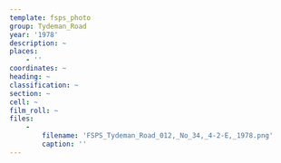 ```yaml
---
template: fsps_photo
group: Tydeman_Road
year: '1978'
description: ~
places:
    - ''
coordinates: ~
heading: ~
classification: ~
section: ~
cell: ~
film_roll: ~
files:
    -
        filename: 'FSPS_Tydeman_Road_012,_No_34,_4-2-E,_1978.png'
        caption: ''
---
```


